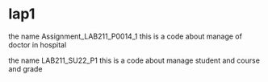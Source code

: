 # lap1

the name Assignment_LAB211_P0014_1 this is a code about manage of doctor in hospital

the name LAB211_SU22_P1 this is a code about manage student and course and grade
